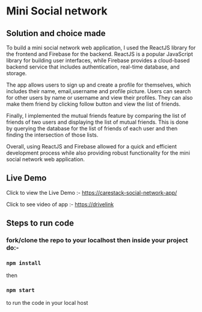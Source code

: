 # Mini Social network


## Solution and choice made

To build a mini social network web application, I used the ReactJS library for the frontend and Firebase for the backend. ReactJS is a popular JavaScript library for building user interfaces, while Firebase provides a cloud-based backend service that includes authentication, real-time database, and storage.

The app allows users to sign up and create a profile for themselves, which includes their name, email,username and profile picture. Users can search for other users by name or username and view their profiles. They can also make them friend by clicking follow button and view the list of friends.

Finally, I implemented the mutual friends feature by comparing the list of friends of two users and displaying the list of mutual friends. This is done by querying the database for the list of friends of each user and then finding the intersection of those lists.

Overall, using ReactJS and Firebase allowed for a quick and efficient development process while also providing robust functionality for the mini social network web application.



## Live Demo
Click to view the Live Demo :- [https://carestack-social-network-app/](https://social-networking-app-8abf1.web.app/) 

Click to see video of app :- [https://drivelink](https://drive.google.com/file/d/1BNjUlcy8c6IeRnXT2xbMVJ4JetFr9uvs/view?usp=share_link)


## Steps to run code

### fork/clone the repo to your localhost then inside your project  do:-

### `npm install`

then 

### `npm start`

to run the code in your local host

